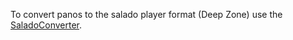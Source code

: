 To convert panos to the salado player format (Deep Zone) use the
[SaladoConverter](http://panozona.com/wiki/Main_Page).
